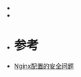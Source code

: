 -
-
- # 参考
- [Nginx配置的安全问题](https://www.leavesongs.com/PENETRATION/nginx-insecure-configuration.html)